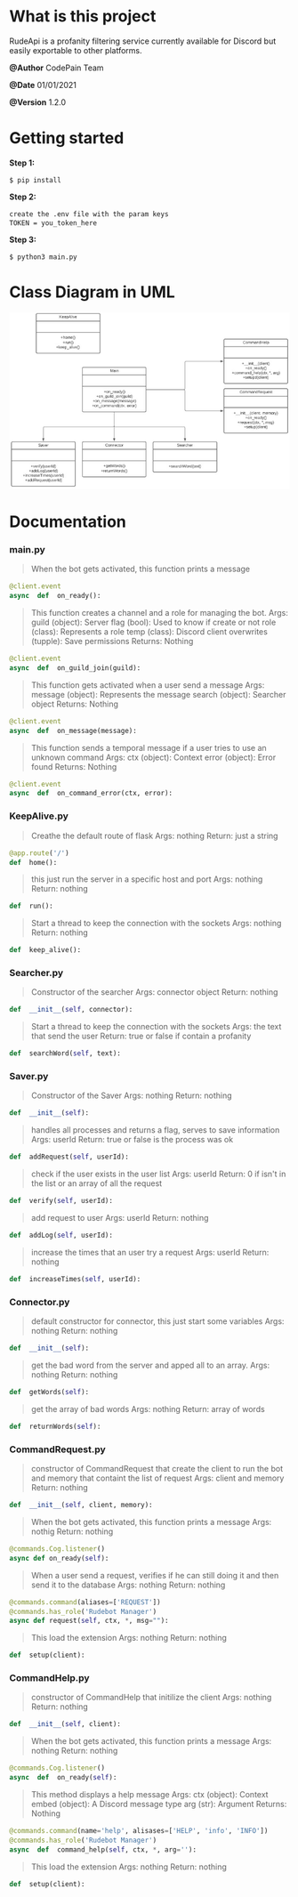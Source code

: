 # What is this project

RudeApi is a profanity filtering service currently available for Discord but easily exportable to other platforms.

**@Author** CodePain Team

**@Date** 01/01/2021

**@Version** 1.2.0

# Getting started

**Step 1:**

```
$ pip install
```

**Step 2:**

```
create the .env file with the param keys
TOKEN = you_token_here
```

**Step 3:**

```
$ python3 main.py
```

# Class Diagram in UML

<img src="https://raw.githubusercontent.com/JoshuaMeza/CodePain_POO/master/Resources/uml.jpg" alt="Class diagram">

# Documentation

### main.py

> When the bot gets activated, this function prints a message

```python
@client.event
async  def  on_ready():
```

> This function creates a channel and a role for managing the bot.
> Args:
> guild (object): Server
> flag (bool): Used to know if create or not
> role (class): Represents a role
> temp (class): Discord client
> overwrites (tupple): Save permissions
> Returns:
> Nothing

```python
@client.event
async  def  on_guild_join(guild):
```

> This function gets activated when a user send a message
> Args:
> message (object): Represents the message
> search (object): Searcher object
> Returns:
> Nothing

```python
@client.event
async  def  on_message(message):
```

> This function sends a temporal message if a user tries to use an unknown command
> Args:
> ctx (object): Context
> error (object): Error found
> Returns:
> Nothing

```python
@client.event
async  def  on_command_error(ctx, error):
```

### KeepAlive.py

> Creathe the default route of flask
> Args:
> nothing
> Return:
> just a string

```python
@app.route('/')
def  home():
```

> this just run the server in a specific host and port
> Args:
> nothing
> Return:
> nothing

```python
def  run():
```

> Start a thread to keep the connection with the sockets
> Args:
> nothing
> Return:
> nothing

```python
def  keep_alive():
```

### Searcher.py

> Constructor of the searcher
> Args:
> connector object
> Return:
> nothing

```python
def  __init__(self, connector):
```

> Start a thread to keep the connection with the sockets
> Args:
> the text that send the user
> Return:
> true or false if contain a profanity

```python
def  searchWord(self, text):
```

### Saver.py

> Constructor of the Saver
> Args:
> nothing
> Return:
> nothing

```python
def  __init__(self):
```

> handles all processes and returns a flag, serves to save information
> Args:
> userId
> Return:
> true or false is the process was ok

```python
def  addRequest(self, userId):
```

> check if the user exists in the user list
> Args:
> userId
> Return:
> 0 if isn't in the list or an array of all the request

```python
def  verify(self, userId):
```

> add request to user
> Args:
> userId
> Return:
> nothing

```python
def  addLog(self, userId):
```

> increase the times that an user try a request
> Args:
> userId
> Return:
> nothing

```python
def  increaseTimes(self, userId):
```

### Connector.py

> default constructor for connector, this just start some variables
> Args:
> nothing
> Return:
> nothing

```python
def  __init__(self):
```

> get the bad word from the server and apped all to an array.
> Args:
> nothing
> Return:
> nothing

```python
def  getWords(self):
```

> get the array of bad words
> Args:
> nothing
> Return:
> array of words

```python
def  returnWords(self):
```

### CommandRequest.py

> constructor of CommandRequest that create the client to run the bot and memory that containt the list of request
> Args:
> client and memory
> Return:
> nothing

```python
def  __init__(self, client, memory):
```

> When the bot gets activated, this function prints a message
> Args:
> nothig
> Return:
> nothing

```python
@commands.Cog.listener()
async def on_ready(self):
```

> When a user send a request, verifies if he can still doing it and then send it to the database
> Args:
> nothing
> Return:
> nothing

```python
@commands.command(aliases=['REQUEST'])
@commands.has_role('Rudebot Manager')
async def request(self, ctx, *, msg=""):
```

> This load the extension
> Args:
> nothing
> Return:
> nothing

```python
def  setup(client):
```

### CommandHelp.py

> constructor of CommandHelp that initilize the client
> Args:
> nothing
> Return:
> nothing

```python
def  __init__(self, client):
```

> When the bot gets activated, this function prints a message
> Args:
> nothing
> Return:
> nothing

```python
@commands.Cog.listener()
async  def  on_ready(self):
```

> This method displays a help message
> Args:
> ctx (object): Context
> embed (object): A Discord message type
> arg (str): Argument
> Returns:
> Nothing

```python
@commands.command(name='help', alisases=['HELP', 'info', 'INFO'])
@commands.has_role('Rudebot Manager')
async  def  command_help(self, ctx, *, arg=''):
```

> This load the extension
> Args:
> nothing
> Return:
> nothing

```python
def  setup(client):
```
